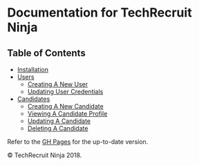 # Documentation for TechRecruit Ninja
## Table of Contents
- [Installation](Installation)
- [Users](Users)
    + [Creating A New User](Creating-New-User)
    + [Updating User Credentials](Updating-User-Credentials)
- [Candidates](Candidates)
    + [Creating A New Candidate](Creating-New-Candidate)
    + [Viewing A Candidate Profile](View-Candidate)
    + [Updating A Candidate](Updating-Candidate)
    + [Deleting A Candidate](Deleting-Candidate)

Refer to the [GH Pages](https://techrecruitninja.github.io/documentation/) for the up-to-date version.

© TechRecruit Ninja 2018.